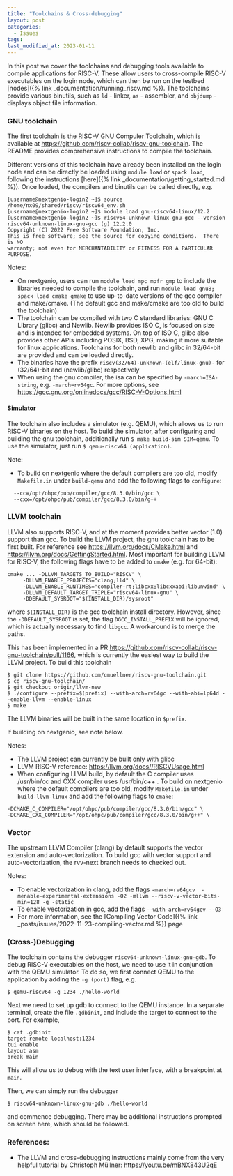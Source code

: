 ```yaml
---
title: "Toolchains & Cross-debugging"
layout: post
categories:
  - Issues
tags:
last_modified_at: 2023-01-11
---
```


In this post we cover the toolchains and debugging tools available to compile applications for RISC-V. These allow users to cross-compile RISC-V executables on the login node, which can then be run on the testbed [nodes]({% link _documentation/running_riscv.md %}). The toolchains provide various binutils, such as `ld` - linker, `as` - assembler, and `objdump` - displays object file information. 

### GNU toolchain

The first toolchain is the RISC-V GNU Compuler Toolchain, which is available at <https://github.com/riscv-collab/riscv-gnu-toolchain>. The README provides comprehensive instructions to compile the toolchain. 

Different versions of this toolchain have already been installed on the login node and can be directly be loaded using `module load` or `spack load`, following the instructions [here]({% link _documentation/getting_started.md %}). Once loaded, the compilers and binutils can be called directly, e.g.

```
[username@nextgenio-login2 ~]$ source /home/nx09/shared/riscv/riscv64_env.sh
[username@nextgenio-login2 ~]$ module load gnu-riscv64-linux/12.2
[username@nextgenio-login2 ~]$ riscv64-unknown-linux-gnu-gcc --version
riscv64-unknown-linux-gnu-gcc (g) 12.2.0
Copyright (C) 2022 Free Software Foundation, Inc.
This is free software; see the source for copying conditions.  There is NO
warranty; not even for MERCHANTABILITY or FITNESS FOR A PARTICULAR PURPOSE.
```

Notes:
- On nextgenio, users can run `module load mpc mpfr gmp` to include the libraries needed to compile the toolchain, and run `module load gnu8; spack load cmake gmake` to use up-to-date versions of the gcc compiler and make/cmake. (The default gcc and make/cmake are too old to build the toolchain)
- The toolchain can be compiled with two C standard libraries: GNU C Library (glibc) and Newlib. Newlib provides ISO C, is focused on size and is intended for embedded systems. On top of ISO C, glibc also provides other APIs including POSIX, BSD, XPG, making it more suitable for linux applications. Toolchains for both newlib and glibc in 32/64-bit are provided and can be loaded directly.
- The binaries have the prefix `riscv(32/64)-unknown-(elf/linux-gnu)-` for (32/64)-bit and (newlib/glibc) respectively
- When using the gnu compiler, the isa can be specified by `-march=ISA-string`, e.g. `-march=rv64gc`. For more options, see <https://gcc.gnu.org/onlinedocs/gcc/RISC-V-Options.html>

#### Simulator

The toolchain also includes a simulator (e.g. QEMU), which allows us to run RISC-V binaries on the host. To build the simulator, after configuring and building the gnu toolchain, additionally run `$ make build-sim SIM=qemu`. To use the simulator, just run `$ qemu-riscv64 (application)`.

Note:
- To build on nextgenio where the default compilers are too old, modify `Makefile.in` under `build-qemu` and add the following flags to `configure`:
```
  --cc=/opt/ohpc/pub/compiler/gcc/8.3.0/bin/gcc \
  --cxx=/opt/ohpc/pub/compiler/gcc/8.3.0/bin/g++
```

### LLVM toolchain

LLVM also supports RISC-V, and at the moment provides better vector (1.0) support than gcc. To build the LLVM project, the gnu toolchain has to be first built. For reference see <https://llvm.org/docs/CMake.html> and <https://llvm.org/docs/GettingStarted.html>. Most important for building LLVM for RISC-V, the following flags have to be added to `cmake` (e.g. for 64-bit):
```
cmake ... -DLLVM_TARGETS_TO_BUILD="RISCV" \
     -DLLVM_ENABLE_PROJECTS="clang;lld" \
     -DLLVM_ENABLE_RUNTIMES="compiler-rt;libcxx;libcxxabi;libunwind" \
     -DLLVM_DEFAULT_TARGET_TRIPLE="riscv64-linux-gnu" \
     -DDEFAULT_SYSROOT="$(INSTALL_DIR)/sysroot" 
```
where `$(INSTALL_DIR)` is the gcc toolchain install directory. However, since the `-DDEFAULT_SYSROOT` is set, the flag `DGCC_INSTALL_PREFIX` will be ignored, which is actually necessary to find `libgcc`. A workaround is to merge the paths. 

This has been implemented in a PR <https://github.com/riscv-collab/riscv-gnu-toolchain/pull/1166>, which is currently the easiest way to build the LLVM project. To build this toolchain 
```
$ git clone https://github.com/cmuellner/riscv-gnu-toolchain.git
$ cd riscv-gnu-toolchain/
$ git checkout origin/llvm-new
$ ./configure --prefix=$(prefix) --with-arch=rv64gc --with-abi=lp64d --enable-llvm --enable-linux
$ make 
```
The LLVM binaries will be built in the same location in `$prefix`.

If building on nextgenio, see note below.

Notes:
- The LLVM project can currently be built only with glibc
- LLVM RISC-V reference: <https://llvm.org/docs//RISCVUsage.html>
- When configuring LLVM build, by default the C compiler uses /usr/bin/cc and CXX compiler uses /usr/bin/c++ . To build on nextgenio where the default compilers are too old, modify `Makefile.in` under `build-llvm-linux` and add the following flags to `cmake`:

```
-DCMAKE_C_COMPILER="/opt/ohpc/pub/compiler/gcc/8.3.0/bin/gcc" \
-DCMAKE_CXX_COMPILER="/opt/ohpc/pub/compiler/gcc/8.3.0/bin/g++" \
```

### Vector

The upstream LLVM Compiler (clang) by default supports the vector extension and auto-vectorization. To build gcc with vector support and auto-vectorization, the rvv-next branch needs to checked out.

Notes:

- To enable vectorization in clang, add the flags `-march=rv64gcv  -menable-experimental-extensions -O2 -mllvm --riscv-v-vector-bits-min=128 -g -static`
- To enable vectorization in gcc, add the flags `--with-arch=rv64gcv --O3`
- For more information, see the [Compiling Vector Code]({% link _posts/issues/2022-11-23-compiling-vector.md %}) page

### (Cross-)Debugging

The toolchain contains the debugger `riscv64-unknown-linux-gnu-gdb`. To debug RISC-V executables on the host, we need to use it in conjunction with the QEMU simulator. To do so, we first connect QEMU to the application by adding the `-g (port)` flag, e.g.
```
$ qemu-riscv64 -g 1234 ./hello-world
```

Next we need to set up gdb to connect to the QEMU instance. In a separate terminal, create the file `.gdbinit`, and include the target to connect to the port. For example, 

```
$ cat .gdbinit
target remote localhost:1234
tui enable
layout asm
break main
```
This will allow us to debug with the text user interface, with a breakpoint at `main`. 

Then, we can simply run the debugger
```
$ riscv64-unknown-linux-gnu-gdb ./hello-world
```
and commence debugging. There may be additional instructions prompted on screen here, which should be followed.




### References:

- The LLVM and cross-debugging instructions mainly come from the very helpful tutorial by Christoph Müllner: <https://youtu.be/mBNX843U2qE>

